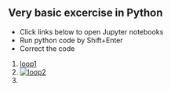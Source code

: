 ## Very basic excercise in Python
* Click links below to open Jupyter notebooks
* Run python code by Shift+Enter
* Correct the code



1. [loop1](https://mybinder.org/v2/gh/yuval-harpaz/pyxercise/master?filepath=loop1.ipynb)
2. [![loop2](https://mybinder.org/badge_logo.svg)](https://mybinder.org/v2/gh/yuval-harpaz/pyxercise/master?filepath=loop2.ipynb)
3. 
